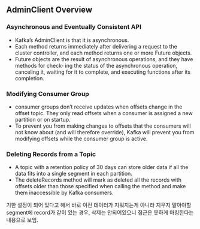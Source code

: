 
## AdminClient Overview

### Asynchronous and Eventually Consistent API

- Kafka’s AdminClient is that it is asynchronous.
- Each method returns immediately after delivering a request to the cluster controller, and each method returns one or more Future objects.
- Future objects are the result of asynchronous operations, and they have methods for check‐ ing the status of the asynchronous operation, canceling it, waiting for it to complete, and executing functions after its completion.


### Modifying Consumer Group

- consumer groups don’t receive updates when offsets change in the offset topic. They only read offsets when a consumer is assigned a new partition or on startup. 
- To prevent you from making changes to offsets that the consumers will not know about (and will therefore override), Kafka will prevent you from modifying offsets while the consumer group is active.

### Deleting Records from a Topic

- A topic with a retention policy of 30 days can store older data if all the data fits into a single segment in each partition.
- The deleteRecords method will mark as deleted all the records with offsets older than those specified when calling the method and make them inaccessible by Kafka consumers.

기한 설정이 되어 있다고 해서 바로 이전 데이터가 지워지는게 아니라 지우지 말아야할 segment에 record가 같이 있는 경우, 삭제는 안되어있으니 접근은 못하게 마킹한다는 내용으로 보임.

